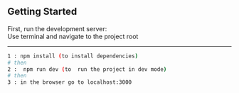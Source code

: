 ## Getting Started

First, run the development server:<br/>
Use terminal and navigate to the project root
<hr/>

```bash
1 : npm install (to install dependencies)
# then
2 :  npm run dev (to  run the project in dev mode)
# then
3 : in the browser go to localhost:3000
``` 
